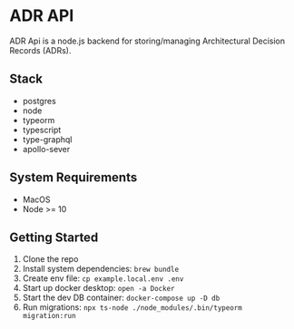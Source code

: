 # ADR API

ADR Api is a node.js backend for storing/managing Architectural Decision Records (ADRs).

## Stack

- postgres
- node
- typeorm
- typescript
- type-graphql
- apollo-sever

## System Requirements

- MacOS
- Node >= 10

## Getting Started

1. Clone the repo
2. Install system dependencies: `brew bundle`
3. Create env file: `cp example.local.env .env`
4. Start up docker desktop: `open -a Docker`
5. Start the dev DB container: `docker-compose up -D db`
6. Run migrations: `npx ts-node ./node_modules/.bin/typeorm migration:run`
